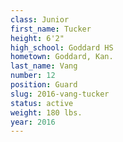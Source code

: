 ```yaml
---
class: Junior
first_name: Tucker
height: 6'2"
high_school: Goddard HS
hometown: Goddard, Kan.
last_name: Vang
number: 12
position: Guard
slug: 2016-vang-tucker
status: active
weight: 180 lbs.
year: 2016
---
```

